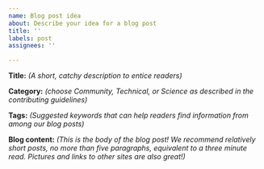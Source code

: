 ```yaml
---
name: Blog post idea
about: Describe your idea for a blog post
title: ''
labels: post
assignees: ''

---
```

**Title:** _(A short, catchy description to entice readers)_


**Category:** _(choose Community, Technical, or Science as described in the contributing guidelines)_


**Tags:** _(Suggested keywords that can help readers find information from among our blog posts)_


**Blog content:** _(This is the body of the blog post! We recommend relatively short posts, no more than five paragraphs, equivalent to a three minute read. Pictures and links to other sites are also great!)_


